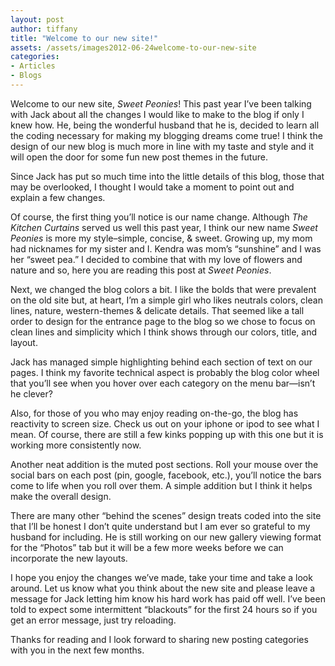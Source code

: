 ```yaml
---
layout: post
author: tiffany
title: "Welcome to our new site!"
assets: /assets/images2012-06-24welcome-to-our-new-site
categories: 
- Articles
- Blogs
---
```


Welcome to our new site, _Sweet Peonies_! This past year I’ve been talking with Jack about all the changes I would like to make to the blog if only I knew how. He, being the wonderful husband that he is, decided to learn all the coding necessary for making my blogging dreams come true! I think the design of our new blog is much more in line with my taste and style and it will open the door for some fun new post themes in the future.

Since Jack has put so much time into the little details of this blog, those that may be overlooked, I thought I would take a moment to point out and explain a few changes.

Of course, the first thing you’ll notice is our name change. Although _The Kitchen Curtains_ served us well this past year, I think our new name _Sweet Peonies_ is more my style–simple, concise, & sweet. Growing up, my mom had nicknames for my sister and I. Kendra was mom’s “sunshine” and I was her “sweet pea.” I decided to combine that with my love of flowers and nature and so, here you are reading this post at _Sweet Peonies_.

Next, we changed the blog colors a bit. I like the bolds that were prevalent on the old site but, at heart, I’m a simple girl who likes neutrals colors, clean lines, nature, western-themes & delicate details. That seemed like a tall order to design for the entrance page to the blog so we chose to focus on clean lines and simplicity which I think shows through our colors, title, and layout.

Jack has managed simple highlighting behind each section of text on our pages. I think my favorite technical aspect is probably the blog color wheel that you’ll see when you hover over each category on the menu bar—isn’t he clever?

Also, for those of you who may enjoy reading on-the-go, the blog has reactivity to screen size. Check us out on your iphone or ipod to see what I mean. Of course, there are still a few kinks popping up with this one but it is working more consistently now.

Another neat addition is the muted post sections. Roll your mouse over the social bars on each post (pin, google, facebook, etc.), you’ll notice the bars come to life when you roll over them. A simple addition but I think it helps make the overall design.

There are many other “behind the scenes” design treats coded into the site that I’ll be honest I don’t quite understand but I am ever so grateful to my husband for including. He is still working on our new gallery viewing format for the “Photos” tab but it will be a few more weeks before we can incorporate the new layouts.

I hope you enjoy the changes we’ve made, take your time and take a look around. Let us know what you think about the new site and please leave a message for Jack letting him know his hard work has paid off well. I’ve been told to expect some intermittent “blackouts” for the first 24 hours so if you get an error message, just try reloading.

Thanks for reading and I look forward to sharing new posting categories with you in the next few months.